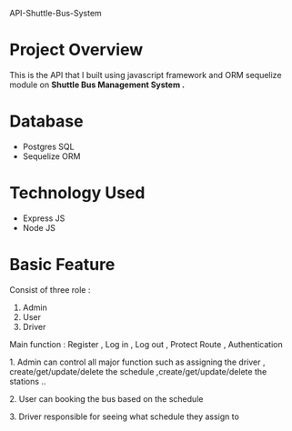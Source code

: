 API-Shuttle-Bus-System
<h1>Project Overview</h1>
<div>
    <p> This is the API that I built using javascript framework and ORM sequelize module on <b>Shuttle Bus Management System .</b>
</div>
<h1> Database </h1>
<ul>
   <li> Postgres SQL </li>
   <li> Sequelize ORM </li>
</ul>
<h1>Technology Used </h1>
<ul>
   <li> Express JS </li>
   <li> Node JS </li>
</ul>
<h1>Basic Feature</h1>
<div>
    <p> Consist of three role : </p>
    <p><ol> 
    <li> Admin </li>
    <li> User  </li>
    <li> Driver </li>
    </ol>
    </p>
</div>
<div>
     <p> Main function : Register , Log in , Log out , Protect Route , Authentication</p>
     <p> 1. Admin can control all major function such as assigning the driver , create/get/update/delete the schedule ,create/get/update/delete the stations ..</p>
     <p> 2. User can booking the bus based on the schedule</p>
     <p> 3. Driver responsible for seeing what schedule they assign to</p>

         
        
</div>

